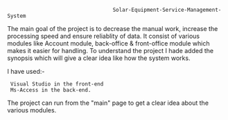                                       Solar-Equipment-Service-Management-System
                                      
The main goal of the project is to decrease the manual work, increase the processing speed and ensure reliablity of data. 
It consist of various modules like Account module, back-office & front-office module which makes it easier for handling.
To understand the project I hade added the synopsis which will give a clear idea like how the system works.

I have used:- 

     Visual Studio in the front-end
     Ms-Access in the back-end.

The project can run from the "main" page to get a clear idea about the various modules. 
